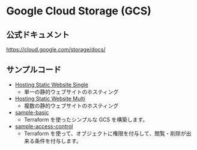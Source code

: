 # Google Cloud Storage (GCS)

## 公式ドキュメント

https://cloud.google.com/storage/docs/


## サンプルコード

+ [Hosting Static Website Single](./hosting-static-website-single)
    + 単一の静的ウェブサイトのホスティング
+ [Hosting Static Website Multi](./hosting-static-website-multi)
    + 複数の静的ウェブサイトのホスティング
+ [sample-basic](./sample-basic/README.md)
    + Terraform を使ったシンプルな GCS を構築します。
+ [sample-access-control](./sample-access-control/README.ja.md)
    + Terraform を使って、オブジェクトに権限を付与して、閲覧・削除が出来る条件を付与します。
